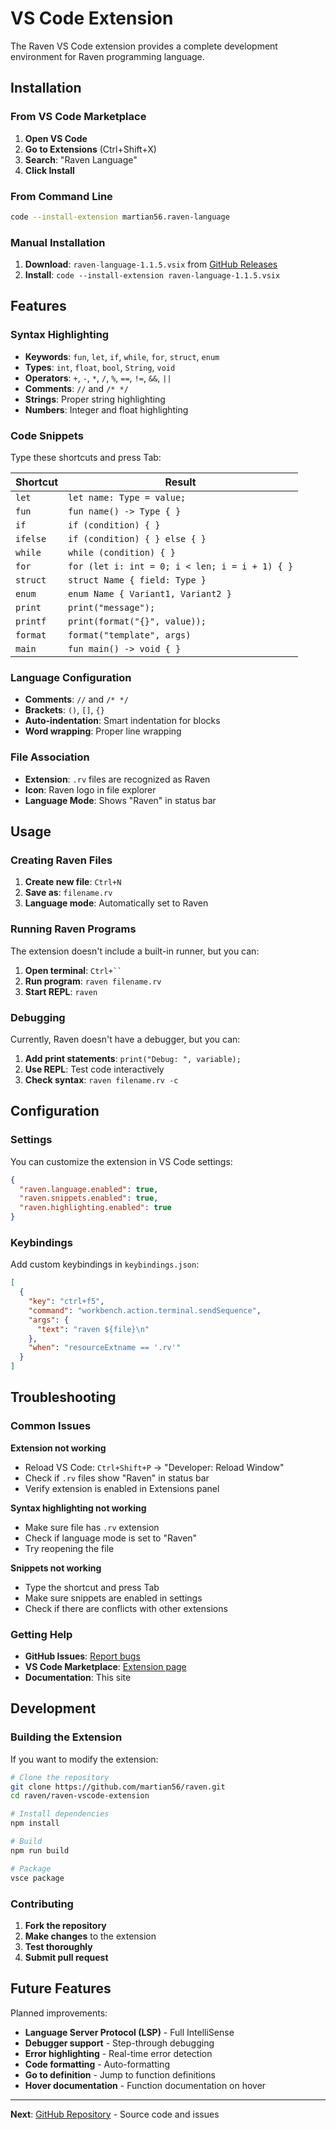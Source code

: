 # VS Code Extension

The Raven VS Code extension provides a complete development environment for Raven programming language.

## Installation

### From VS Code Marketplace

1. **Open VS Code**
2. **Go to Extensions** (Ctrl+Shift+X)
3. **Search**: "Raven Language"
4. **Click Install**

### From Command Line

```bash
code --install-extension martian56.raven-language
```

### Manual Installation

1. **Download**: `raven-language-1.1.5.vsix` from [GitHub Releases](https://github.com/martian56/raven/releases)
2. **Install**: `code --install-extension raven-language-1.1.5.vsix`

## Features

### Syntax Highlighting
- **Keywords**: `fun`, `let`, `if`, `while`, `for`, `struct`, `enum`
- **Types**: `int`, `float`, `bool`, `String`, `void`
- **Operators**: `+`, `-`, `*`, `/`, `%`, `==`, `!=`, `&&`, `||`
- **Comments**: `//` and `/* */`
- **Strings**: Proper string highlighting
- **Numbers**: Integer and float highlighting

### Code Snippets

Type these shortcuts and press Tab:

| Shortcut | Result |
|----------|--------|
| `let` | `let name: Type = value;` |
| `fun` | `fun name() -> Type { }` |
| `if` | `if (condition) { }` |
| `ifelse` | `if (condition) { } else { }` |
| `while` | `while (condition) { }` |
| `for` | `for (let i: int = 0; i < len; i = i + 1) { }` |
| `struct` | `struct Name { field: Type }` |
| `enum` | `enum Name { Variant1, Variant2 }` |
| `print` | `print("message");` |
| `printf` | `print(format("{}", value));` |
| `format` | `format("template", args)` |
| `main` | `fun main() -> void { }` |

### Language Configuration

- **Comments**: `//` and `/* */`
- **Brackets**: `()`, `[]`, `{}`
- **Auto-indentation**: Smart indentation for blocks
- **Word wrapping**: Proper line wrapping

### File Association

- **Extension**: `.rv` files are recognized as Raven
- **Icon**: Raven logo in file explorer
- **Language Mode**: Shows "Raven" in status bar

## Usage

### Creating Raven Files

1. **Create new file**: `Ctrl+N`
2. **Save as**: `filename.rv`
3. **Language mode**: Automatically set to Raven

### Running Raven Programs

The extension doesn't include a built-in runner, but you can:

1. **Open terminal**: `Ctrl+`` `
2. **Run program**: `raven filename.rv`
3. **Start REPL**: `raven`

### Debugging

Currently, Raven doesn't have a debugger, but you can:

1. **Add print statements**: `print("Debug: ", variable);`
2. **Use REPL**: Test code interactively
3. **Check syntax**: `raven filename.rv -c`

## Configuration

### Settings

You can customize the extension in VS Code settings:

```json
{
  "raven.language.enabled": true,
  "raven.snippets.enabled": true,
  "raven.highlighting.enabled": true
}
```

### Keybindings

Add custom keybindings in `keybindings.json`:

```json
[
  {
    "key": "ctrl+f5",
    "command": "workbench.action.terminal.sendSequence",
    "args": {
      "text": "raven ${file}\n"
    },
    "when": "resourceExtname == '.rv'"
  }
]
```

## Troubleshooting

### Common Issues

**Extension not working**
- Reload VS Code: `Ctrl+Shift+P` → "Developer: Reload Window"
- Check if `.rv` files show "Raven" in status bar
- Verify extension is enabled in Extensions panel

**Syntax highlighting not working**
- Make sure file has `.rv` extension
- Check if language mode is set to "Raven"
- Try reopening the file

**Snippets not working**
- Type the shortcut and press Tab
- Make sure snippets are enabled in settings
- Check if there are conflicts with other extensions

### Getting Help

- **GitHub Issues**: [Report bugs](https://github.com/martian56/raven/issues)
- **VS Code Marketplace**: [Extension page](https://marketplace.visualstudio.com/items?itemName=martian56.raven-language)
- **Documentation**: This site

## Development

### Building the Extension

If you want to modify the extension:

```bash
# Clone the repository
git clone https://github.com/martian56/raven.git
cd raven/raven-vscode-extension

# Install dependencies
npm install

# Build
npm run build

# Package
vsce package
```

### Contributing

1. **Fork the repository**
2. **Make changes** to the extension
3. **Test thoroughly**
4. **Submit pull request**

## Future Features

Planned improvements:
- **Language Server Protocol (LSP)** - Full IntelliSense
- **Debugger support** - Step-through debugging
- **Error highlighting** - Real-time error detection
- **Code formatting** - Auto-formatting
- **Go to definition** - Jump to function definitions
- **Hover documentation** - Function documentation on hover

---

**Next**: [GitHub Repository](https://github.com/martian56/raven) - Source code and issues

